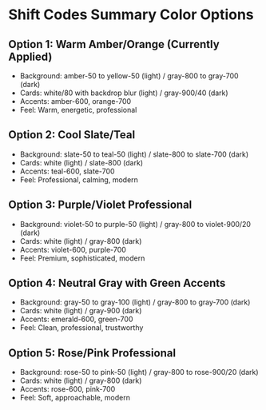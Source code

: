 # Shift Codes Summary Color Options

## Option 1: Warm Amber/Orange (Currently Applied)
- Background: amber-50 to yellow-50 (light) / gray-800 to gray-700 (dark)
- Cards: white/80 with backdrop blur (light) / gray-900/40 (dark)  
- Accents: amber-600, orange-700
- Feel: Warm, energetic, professional

## Option 2: Cool Slate/Teal
- Background: slate-50 to teal-50 (light) / slate-800 to slate-700 (dark)
- Cards: white (light) / slate-800 (dark)
- Accents: teal-600, slate-700
- Feel: Professional, calming, modern

## Option 3: Purple/Violet Professional
- Background: violet-50 to purple-50 (light) / gray-800 to violet-900/20 (dark)
- Cards: white (light) / gray-800 (dark)
- Accents: violet-600, purple-700
- Feel: Premium, sophisticated, modern

## Option 4: Neutral Gray with Green Accents
- Background: gray-50 to gray-100 (light) / gray-800 to gray-700 (dark)
- Cards: white (light) / gray-900 (dark)
- Accents: emerald-600, green-700
- Feel: Clean, professional, trustworthy

## Option 5: Rose/Pink Professional
- Background: rose-50 to pink-50 (light) / gray-800 to rose-900/20 (dark)
- Cards: white (light) / gray-800 (dark)
- Accents: rose-600, pink-700
- Feel: Soft, approachable, modern